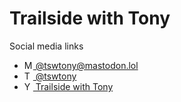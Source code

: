 # Trailside with Tony

Social media links
- <a rel="me" href="https://mastodon.lol/@tswtony"><img src="https://user-images.githubusercontent.com/50666308/200982206-e72d0539-ec25-4299-ad38-c148dd087b85.svg" style="height:1em" alt="Mastodon" /> &commat;tswtony&commat;&#8203;mastodon.lol</a>
- [<img src="https://user-images.githubusercontent.com/50666308/200981744-ff9d2abf-9a46-4972-9649-a8729e3b3488.svg" style="height:1em" alt="Twitter" /> @tswtony](https://twitter.com/tswtony/)
- [<img src="https://user-images.githubusercontent.com/50666308/200982072-8f395592-f2b3-4bf9-b260-643670b54bb0.svg" style="height:1em" alt="YouTube" /> Trailside with Tony](https://youtube.com/@tswtony)
